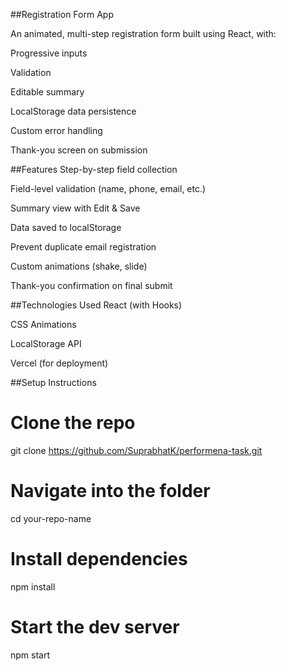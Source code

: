 ##Registration Form App

An animated, multi-step registration form built using React, with:

Progressive inputs

Validation

Editable summary

LocalStorage data persistence

Custom error handling

Thank-you screen on submission

##Features
Step-by-step field collection

Field-level validation (name, phone, email, etc.)

Summary view with Edit & Save

Data saved to localStorage

Prevent duplicate email registration

Custom animations (shake, slide)

Thank-you confirmation on final submit

##Technologies Used
React (with Hooks)

CSS Animations

LocalStorage API

Vercel (for deployment)

##Setup Instructions

# Clone the repo
git clone https://github.com/SuprabhatK/performena-task.git

# Navigate into the folder
cd your-repo-name

# Install dependencies
npm install

# Start the dev server
npm start